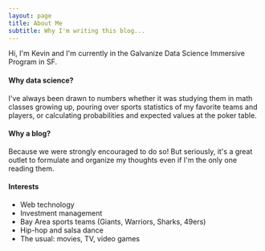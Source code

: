 ```yaml
---
layout: page
title: About Me
subtitle: Why I'm writing this blog...
---
```


Hi, I'm Kevin and I'm currently in the Galvanize Data Science Immersive Program in SF.

#### Why data science?
I've always been drawn to numbers whether it was studying them in math classes growing up, pouring over sports statistics of my favorite teams and players, or calculating probabilities and expected values at the poker table.

#### Why a blog?
Because we were strongly encouraged to do so!  But seriously, it's a great outlet to formulate and organize my thoughts even if I'm the only one reading them.

#### Interests
- Web technology
- Investment management
- Bay Area sports teams (Giants, Warriors, Sharks, 49ers)
- Hip-hop and salsa dance
- The usual: movies, TV, video games